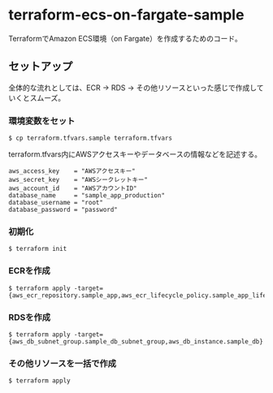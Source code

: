 # terraform-ecs-on-fargate-sample

TerraformでAmazon ECS環境（on Fargate）を作成するためのコード。

## セットアップ

全体的な流れとしては、ECR → RDS → その他リソースといった感じで作成していくとスムーズ。

### 環境変数をセット

```
$ cp terraform.tfvars.sample terraform.tfvars
```

terraform.tfvars内にAWSアクセスキーやデータベースの情報などを記述する。

```
aws_access_key    = "AWSアクセスキー"
aws_secret_key    = "AWSシークレットキー"
aws_account_id    = "AWSアカウントID"
database_name     = "sample_app_production"
database_username = "root"
database_password = "password"
```

### 初期化

```
$ terraform init
```

### ECRを作成

```
$ terraform apply -target={aws_ecr_repository.sample_app,aws_ecr_lifecycle_policy.sample_app_lifecycle_policy,aws_ecr_repository.sample_nginx}
```

### RDSを作成

```
$ terraform apply -target={aws_db_subnet_group.sample_db_subnet_group,aws_db_instance.sample_db}
```

### その他リソースを一括で作成

```
$ terraform apply
```
